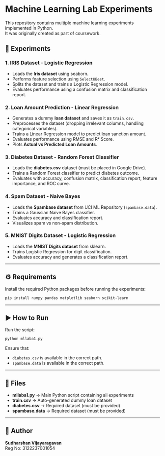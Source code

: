 # Machine Learning Lab Experiments

This repository contains multiple machine learning experiments implemented in Python.  
It was originally created as part of coursework.

## 📌 Experiments

### 1. IRIS Dataset - Logistic Regression
- Loads the **Iris dataset** using seaborn.
- Performs feature selection using `SelectKBest`.
- Splits the dataset and trains a Logistic Regression model.
- Evaluates performance using a confusion matrix and classification report.

### 2. Loan Amount Prediction - Linear Regression
- Generates a dummy **loan dataset** and saves it as `train.csv`.
- Preprocesses the dataset (dropping irrelevant columns, handling categorical variables).
- Trains a Linear Regression model to predict loan sanction amount.
- Evaluates performance using RMSE and R² Score.
- Plots **Actual vs Predicted Loan Amounts**.

### 3. Diabetes Dataset - Random Forest Classifier
- Loads the **diabetes.csv** dataset (must be placed in Google Drive).
- Trains a Random Forest classifier to predict diabetes outcome.
- Evaluates with accuracy, confusion matrix, classification report, feature importance, and ROC curve.

### 4. Spam Dataset - Naive Bayes
- Loads the **Spambase dataset** from UCI ML Repository (`spambase.data`).
- Trains a Gaussian Naive Bayes classifier.
- Evaluates accuracy and classification report.
- Visualizes spam vs non-spam distribution.

### 5. MNIST Digits Dataset - Logistic Regression
- Loads the **MNIST Digits dataset** from sklearn.
- Trains Logistic Regression for digit classification.
- Evaluates accuracy and generates a classification report.

---

## ⚙️ Requirements

Install the required Python packages before running the experiments:

```bash
pip install numpy pandas matplotlib seaborn scikit-learn
```

---

## ▶️ How to Run

Run the script:

```bash
python mllaba1.py
```

Ensure that:
- `diabetes.csv` is available in the correct path.
- `spambase.data` is available in the correct path.

---

## 📂 Files
- **mllaba1.py** → Main Python script containing all experiments
- **train.csv** → Auto-generated dummy loan dataset
- **diabetes.csv** → Required dataset (must be provided)
- **spambase.data** → Required dataset (must be provided)

---

## 👤 Author
**Sudharshan Vijayaragavan**  
Reg No: 3122237001054
